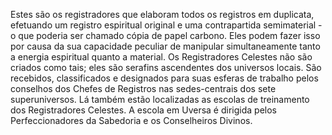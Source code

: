 ﻿Estes são os registradores que elaboram todos os registros em duplicata, efetuando um registro espiritual original e uma contrapartida semimaterial - o que poderia ser chamado cópia de papel carbono. Eles podem fazer isso por causa da sua capacidade peculiar de manipular simultaneamente tanto a energia espiritual quanto a material. Os Registradores Celestes não são criados como tais; eles são serafins ascendentes dos universos locais. São recebidos, classificados e designados para suas esferas de trabalho pelos conselhos dos Chefes de Registros nas sedes-centrais dos sete superuniversos. Lá também estão localizadas as escolas de treinamento dos Registradores Celestes. A escola em Uversa é dirigida pelos Perfeccionadores da Sabedoria e os Conselheiros Divinos.